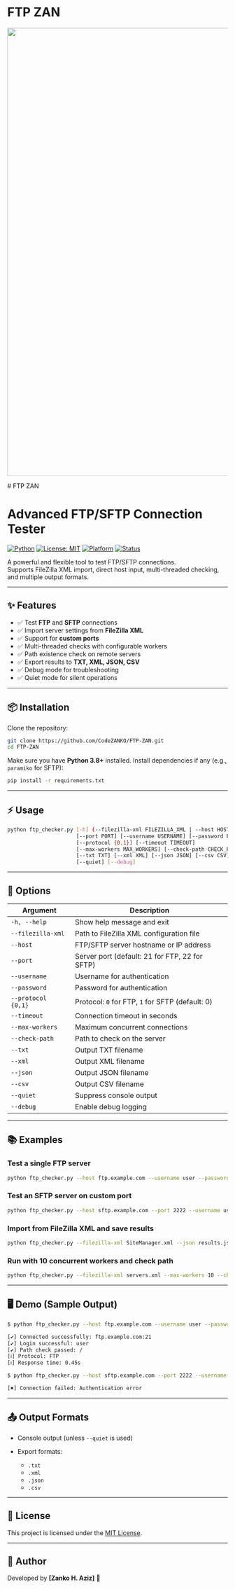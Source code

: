 # FTP ZAN
<p align="center">
<img width="1536" height="1024" alt="ChatGPT Image Sep 4, 2025, 02_02_50 PM" src="https://github.com/user-attachments/assets/00ee4a7e-6514-4998-9eee-37d663e3f33e" />
</p>
# FTP ZAN

# Advanced FTP/SFTP Connection Tester

[![Python](https://img.shields.io/badge/python-3.8%2B-blue.svg)](https://www.python.org/)
[![License: MIT](https://img.shields.io/badge/License-MIT-green.svg)](LICENSE)
[![Platform](https://img.shields.io/badge/platform-Windows%20%7C%20Linux%20%7C%20macOS-lightgrey)]()
[![Status](https://img.shields.io/badge/status-active-success.svg)]()

A powerful and flexible tool to test FTP/SFTP connections.  
Supports FileZilla XML import, direct host input, multi-threaded checking, and multiple output formats.

---

## ✨ Features

- ✅ Test **FTP** and **SFTP** connections  
- ✅ Import server settings from **FileZilla XML**  
- ✅ Support for **custom ports**  
- ✅ Multi-threaded checks with configurable workers  
- ✅ Path existence check on remote servers  
- ✅ Export results to **TXT, XML, JSON, CSV**  
- ✅ Debug mode for troubleshooting  
- ✅ Quiet mode for silent operations  

---

## 📦 Installation

Clone the repository:

```bash
git clone https://github.com/CodeZANKO/FTP-ZAN.git
cd FTP-ZAN
````

Make sure you have **Python 3.8+** installed.
Install dependencies if any (e.g., `paramiko` for SFTP):

```bash
pip install -r requirements.txt
```

---

## ⚡ Usage

```bash
python ftp_checker.py [-h] (--filezilla-xml FILEZILLA_XML | --host HOST)
                      [--port PORT] [--username USERNAME] [--password PASSWORD]
                      [--protocol {0,1}] [--timeout TIMEOUT]
                      [--max-workers MAX_WORKERS] [--check-path CHECK_PATH]
                      [--txt TXT] [--xml XML] [--json JSON] [--csv CSV]
                      [--quiet] [--debug]
```

---

## 🔧 Options

| Argument           | Description                                      |
| ------------------ | ------------------------------------------------ |
| `-h, --help`       | Show help message and exit                       |
| `--filezilla-xml`  | Path to FileZilla XML configuration file         |
| `--host`           | FTP/SFTP server hostname or IP address           |
| `--port`           | Server port (default: 21 for FTP, 22 for SFTP)   |
| `--username`       | Username for authentication                      |
| `--password`       | Password for authentication                      |
| `--protocol {0,1}` | Protocol: `0` for FTP, `1` for SFTP (default: 0) |
| `--timeout`        | Connection timeout in seconds                    |
| `--max-workers`    | Maximum concurrent connections                   |
| `--check-path`     | Path to check on the server                      |
| `--txt`            | Output TXT filename                              |
| `--xml`            | Output XML filename                              |
| `--json`           | Output JSON filename                             |
| `--csv`            | Output CSV filename                              |
| `--quiet`          | Suppress console output                          |
| `--debug`          | Enable debug logging                             |

---

## 📚 Examples

### Test a single FTP server

```bash
python ftp_checker.py --host ftp.example.com --username user --password pass
```

### Test an SFTP server on custom port

```bash
python ftp_checker.py --host sftp.example.com --port 2222 --username user --password pass --protocol 1
```

### Import from FileZilla XML and save results

```bash
python ftp_checker.py --filezilla-xml SiteManager.xml --json results.json --csv results.csv
```

### Run with 10 concurrent workers and check path

```bash
python ftp_checker.py --filezilla-xml servers.xml --max-workers 10 --check-path /uploads
```

---

## 🖥️ Demo (Sample Output)

```bash
$ python ftp_checker.py --host ftp.example.com --username user --password pass

[✔] Connected successfully: ftp.example.com:21
[✔] Login successful: user
[✔] Path check passed: /
[ℹ] Protocol: FTP
[ℹ] Response time: 0.45s

$ python ftp_checker.py --host sftp.example.com --port 2222 --username wrong --password wrong --protocol 1

[✖] Connection failed: Authentication error
```

---

## 📤 Output Formats

* Console output (unless `--quiet` is used)
* Export formats:

  * `.txt`
  * `.xml`
  * `.json`
  * `.csv`

---

## 📜 License

This project is licensed under the [MIT License](LICENSE).

---

## 👤 Author

Developed by **\[Zanko H. Aziz]** 🚀


